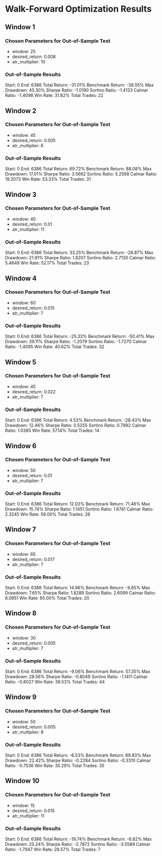# Walk-Forward Optimization Results

## Window 1

### Chosen Parameters for Out-of-Sample Test
- window: 25
- desired_return: 0.008
- atr_multiplier: 10

### Out-of-Sample Results
Start: 0
End: 6386
Total Return: -31.01%
Benchmark Return: -38.55%
Max Drawdown: 45.30%
Sharpe Ratio: -1.0190
Sortino Ratio: -1.4133
Calmar Ratio: -1.4098
Win Rate: 31.82%
Total Trades: 22

## Window 2

### Chosen Parameters for Out-of-Sample Test
- window: 45
- desired_return: 0.005
- atr_multiplier: 6

### Out-of-Sample Results
Start: 0
End: 6386
Total Return: 69.72%
Benchmark Return: 88.08%
Max Drawdown: 17.01%
Sharpe Ratio: 3.5662
Sortino Ratio: 5.2568
Calmar Ratio: 19.2073
Win Rate: 53.33%
Total Trades: 31

## Window 3

### Chosen Parameters for Out-of-Sample Test
- window: 40
- desired_return: 0.01
- atr_multiplier: 11

### Out-of-Sample Results
Start: 0
End: 6386
Total Return: 33.25%
Benchmark Return: -28.87%
Max Drawdown: 21.91%
Sharpe Ratio: 1.8207
Sortino Ratio: 2.7130
Calmar Ratio: 5.4649
Win Rate: 52.17%
Total Trades: 23

## Window 4

### Chosen Parameters for Out-of-Sample Test
- window: 60
- desired_return: 0.015
- atr_multiplier: 7

### Out-of-Sample Results
Start: 0
End: 6386
Total Return: -25.33%
Benchmark Return: -50.41%
Max Drawdown: 39.11%
Sharpe Ratio: -1.2079
Sortino Ratio: -1.7270
Calmar Ratio: -1.4095
Win Rate: 40.62%
Total Trades: 32

## Window 5

### Chosen Parameters for Out-of-Sample Test
- window: 45
- desired_return: 0.022
- atr_multiplier: 7

### Out-of-Sample Results
Start: 0
End: 6386
Total Return: 4.53%
Benchmark Return: -28.43%
Max Drawdown: 12.46%
Sharpe Ratio: 0.5255
Sortino Ratio: 0.7992
Calmar Ratio: 1.0385
Win Rate: 57.14%
Total Trades: 14

## Window 6

### Chosen Parameters for Out-of-Sample Test
- window: 50
- desired_return: 0.01
- atr_multiplier: 7

### Out-of-Sample Results
Start: 0
End: 6386
Total Return: 12.03%
Benchmark Return: 71.48%
Max Drawdown: 15.74%
Sharpe Ratio: 1.1451
Sortino Ratio: 1.6741
Calmar Ratio: 2.3245
Win Rate: 56.00%
Total Trades: 26

## Window 7

### Chosen Parameters for Out-of-Sample Test
- window: 65
- desired_return: 0.017
- atr_multiplier: 7

### Out-of-Sample Results
Start: 0
End: 6386
Total Return: 14.96%
Benchmark Return: -9.85%
Max Drawdown: 7.65%
Sharpe Ratio: 1.8289
Sortino Ratio: 2.6099
Calmar Ratio: 6.0851
Win Rate: 65.00%
Total Trades: 20

## Window 8

### Chosen Parameters for Out-of-Sample Test
- window: 30
- desired_return: 0.005
- atr_multiplier: 7

### Out-of-Sample Results
Start: 0
End: 6386
Total Return: -9.06%
Benchmark Return: 57.35%
Max Drawdown: 28.56%
Sharpe Ratio: -0.8049
Sortino Ratio: -1.1411
Calmar Ratio: -0.8027
Win Rate: 39.53%
Total Trades: 44

## Window 9

### Chosen Parameters for Out-of-Sample Test
- window: 50
- desired_return: 0.005
- atr_multiplier: 8

### Out-of-Sample Results
Start: 0
End: 6386
Total Return: -6.53%
Benchmark Return: 69.83%
Max Drawdown: 22.42%
Sharpe Ratio: -0.2284
Sortino Ratio: -0.3310
Calmar Ratio: -0.7536
Win Rate: 35.29%
Total Trades: 35

## Window 10

### Chosen Parameters for Out-of-Sample Test
- window: 15
- desired_return: 0.015
- atr_multiplier: 11

### Out-of-Sample Results
Start: 0
End: 6386
Total Return: -19.74%
Benchmark Return: -6.82%
Max Drawdown: 25.24%
Sharpe Ratio: -2.7872
Sortino Ratio: -3.5589
Calmar Ratio: -1.7947
Win Rate: 28.57%
Total Trades: 7

